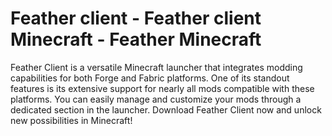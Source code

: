 # Feather client - Feather client Minecraft - Feather Minecraft
Feather Client is a versatile Minecraft launcher that integrates modding capabilities for both Forge and Fabric platforms. One of its standout features is its extensive support for nearly all mods compatible with these platforms. You can easily manage and customize your mods through a dedicated section in the launcher. Download Feather Client now and unlock new possibilities in Minecraft!
